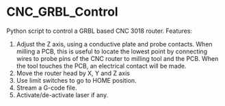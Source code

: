 # CNC_GRBL_Control

Python script to control a GRBL based CNC 3018 router. 
Features:
1. Adjust the Z axis, using a conductive plate and probe contacts. When milling a PCB, this is useful to locate 
the lowest point by connecting wires to probe pins of the CNC router to milling tool and the PCB.
When the tool touches the PCB, an electrical contact will be made.
2. Move the router head by X, Y and Z axis
3. Use limit switches to go to HOME position.
4. Stream a G-code file.
5. Activate/de-activate laser if any.
